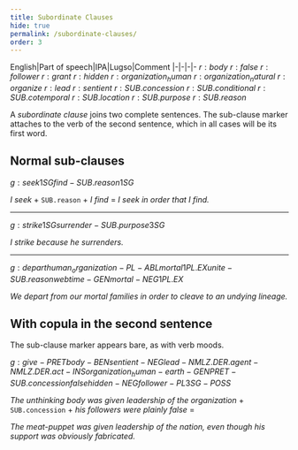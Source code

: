 ```yaml
---
title: Subordinate Clauses
hide: true
permalink: /subordinate-clauses/
order: 3
---
```


English|Part of speech|IPA|Lugso|Comment
|-|-|-|-
${r: body}$
${r: false}$
${r: follower}$
${r: grant}$
${r: hidden}$
${r: organization_human}$
${r: organization_natural}$
${r: organize}$
${r: lead}$
${r: sentient}$
${r: SUB.concession}$
${r: SUB.conditional}$
${r: SUB.cotemporal}$
${r: SUB.location}$
${r: SUB.purpose}$
${r: SUB.reason}$

A _subordinate clause_ joins two complete sentences. The sub-clause marker attaches to the verb of the second sentence, which in all cases will be its first word.

## Normal sub-clauses

${g: seek 1SG find-SUB.reason 1SG}$

_I seek_ + `SUB.reason` + _I find_ = _I seek in order that I find._

---

${g: strike 1SG surrender-SUB.purpose 3SG}$

_I strike because he surrenders._

---

${g: depart human_organization-PL-ABL mortal 1PL.EX unite-SUB.reason web time-GEN mortal-NEG 1PL.EX}$

_We depart from our mortal families in order to cleave to an undying lineage._

## With copula in the second sentence

The sub-clause marker appears bare, as with verb moods.

${g: give-PRET body-BEN sentient-NEG lead-NMLZ.DER.agent-NMLZ.DER.act-INS organization_human-earth-GEN PRET-SUB.concession false hidden-NEG follower-PL 3SG-POSS}$

_The unthinking body was given leadership of the organization_ + `SUB.concession` + _his followers were plainly false_ =

_The meat-puppet was given leadership of the nation, even though his support was obviously fabricated._
